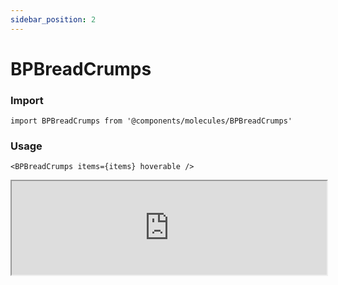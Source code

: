```yaml
---
sidebar_position: 2
---
```


#  BPBreadCrumps

### Import

```tsx
import BPBreadCrumps from '@components/molecules/BPBreadCrumps'
```

### Usage 

```tsx
<BPBreadCrumps items={items} hoverable />
```

<iframe width="100%" heigh="200px" src="https://ui-kit.blue-panda.dev/iframe.html?args=&id=molecules-bpbreadcrumps--basic&viewMode=story" />


### Props 


| Prop | Default | Options |
| ----------- | ----------- | ----------- |
| variant | default | 'default' \| 'inverted' \| 'danger' \| 'cyber' \| 'caution' \| 'success' \| 'primary' \| 'secondary' \| 'accent' \| 'light' \| 'link’ | 
| size | md | 'xxs'  \| 'xs'   \| 's'  \| 'md'  \| 'lg'  \| 'xl' \| 'xxl' 
| outlined | false | true \|  false 
| magic | false | true \|  false 
| items | [] |  BPBreadCrumpsItem[]


Check more colors, statuses and styles at: 
<img src={'/img/sb.png'} style={{width: '15px'}} />

https://ui-kit.blue-panda.dev/?path=/story/molecules-bpbreadcrumps--basic